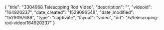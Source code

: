 {
    "title": "3304968 Telescoping Rod Video",
    "description": "",
    "videoid": "164920237",
    "date_created": "1529096548",
    "date_modified": "1529097688",
    "type": "captivate",
    "layout": "video",
    "url": "\/v\/telescoping-rod-video\/164920237"
}